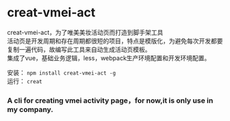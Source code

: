 # creat-vmei-act

creat-vmei-act，为了唯美美妆活动页而打造到脚手架工具   
活动页是开发周期和存在周期都很短的项目，特点是模版化，为避免每次开发都要复制一遍代码，故编写此工具来自动生成活动页模板。   
集成了vue，基础业务逻辑，less，webpack生产环境配置和开发环境配置。   

安装： `npm install creat-vmei-act -g`   
运行： `creat`   


### A cli for creating vmei activity page，for now,it is only use in my company.